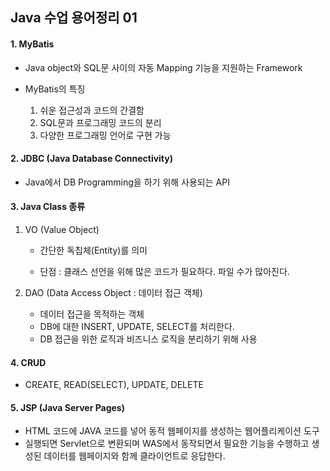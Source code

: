  ## Java 수업 용어정리 01

#### 1. MyBatis

- Java object와 SQL문 사이의 자동 Mapping 기능을 지원하는 Framework

- MyBatis의 특징
  1. 쉬운 접근성과 코드의 간결함
  2. SQL문과 프로그래밍 코드의 분리
  3. 다양한 프로그래밍 언어로 구현 가능



#### 2. JDBC (Java Database Connectivity)

- Java에서 DB Programming을 하기 위해 사용되는 API



#### 3. Java Class 종류

1. VO (Value Object)

   - 간단한 독칩체(Entity)를 의미

   - 단점 : 클래스 선언을 위해 많은 코드가 필요하다. 파일 수가 많아진다.

2. DAO (Data Access Object : 데이터 접근 객체)
   - 데이터 접근을 목적하는 객체
   - DB에 대한 INSERT, UPDATE, SELECT를 처리한다.
   - DB 접근을 위한 로직과 비즈니스 로직을 분리하기 위해 사용



#### 4. CRUD

- CREATE, READ(SELECT), UPDATE, DELETE



#### 5. JSP (Java Server Pages)

- HTML 코드에 JAVA 코드를 넣어 동적 웹페이지를 생성하는 웹어플리케이션 도구
- 실행되면 Servlet으로 변환되며 WAS에서 동작되면서 필요한 기능을 수행하고 생성된 데이터를 웹페이지와 함께 클라이언트로 응답한다.



